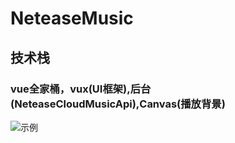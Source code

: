 # NeteaseMusic

## 技术栈
### vue全家桶，vux(UI框架),后台(NeteaseCloudMusicApi),Canvas(播放背景)
![示例](https://github.com/h3n5/vuxmusic/blob/master/demo.gif,'demo')

